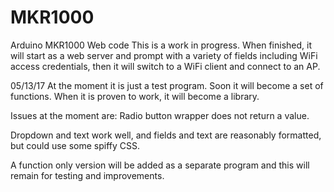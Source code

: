 # MKR1000
Arduino MKR1000 Web code
This is a work in progress. When finished, it will start as a web server and prompt with a variety of fields including WiFi access credentials, then it will switch to a WiFi client and connect to an AP.

05/13/17
At the moment it is just a test program. Soon it will become a set of functions. When it is proven to work, it will become a library. 

Issues at the moment are:
Radio button wrapper does not return a value.

Dropdown and text work well, and fields and text are reasonably formatted, but could use some spiffy CSS.

A function only version will be added as a separate program and this will remain for testing and improvements.
